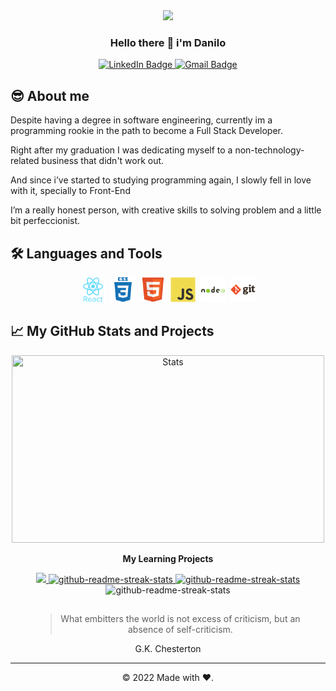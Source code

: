 <div id="header" align="center">
  <img src="https://media.giphy.com/media/7VHOHdFAYRF0qUYEht/giphy.gif" width="200"/>
  <h3 align="center">Hello there 👋 i'm Danilo </h3>
</div>
<div id="badges" align="center">
  <a href="https://www.linkedin.com/in/danilopacker/">
    <img src="https://img.shields.io/badge/LinkedIn-blue?style=for-the-badge&logo=linkedin&logoColor=white" alt="LinkedIn Badge"/>
  </a>
  <a href="mailto:danilo.kpacker@gmail.com">
    <img src="https://img.shields.io/badge/Gmail-red?style=for-the-badge&logo=gmail&logoColor=white" alt="Gmail Badge"/>
  </a>
</div>

<div id="about-me">
  <h2>😎 About me </h2>
  <p>Despite having a degree in software engineering, currently im a programming rookie in the path to become a Full Stack Developer.</p>
  <p>Right after my graduation I was dedicating myself to a non-technology-related business that didn't work out.</p>
  <p>And since i’ve started to studying programming again, I slowly fell in love with it, specially to Front-End</p>
  <p>I’m a really honest person, with creative skills to solving problem and a little bit perfeccionist.</p>
</div>

<div id="Skills">
  <h2>🛠️ Languages and Tools</h2>
  <div id="tools-icons" align="center">
    <img src="https://github.com/devicons/devicon/blob/master/icons/react/react-original-wordmark.svg" title="React" alt="React" width="40" height="40"/>&nbsp;
    <img src="https://github.com/devicons/devicon/blob/master/icons/css3/css3-plain-wordmark.svg"  title="CSS3" alt="CSS" width="40" height="40"/>&nbsp;
    <img src="https://github.com/devicons/devicon/blob/master/icons/html5/html5-original.svg" title="HTML5" alt="HTML" width="40" height="40"/>&nbsp;
    <img src="https://github.com/devicons/devicon/blob/master/icons/javascript/javascript-original.svg" title="JavaScript" alt="JavaScript" width="40" height="40"/>&nbsp;
    <img src="https://github.com/devicons/devicon/blob/master/icons/nodejs/nodejs-original-wordmark.svg" title="NodeJS" alt="NodeJS" width="40" height="40"/>&nbsp;
    <img src="https://github.com/devicons/devicon/blob/master/icons/git/git-original-wordmark.svg" title="Git" **alt="Git" width="40" height="40"/>
  </div>
</div>

<div id="github">
  <h2>📈 My GitHub Stats and Projects </h2>
  <div align="center">
    <img src="https://github-readme-stats.vercel.app/api?username=danilopacker&show_icons=true&theme=gruvbox" title="Stats" **alt="Stats" width="500" height="300"/>
  </div>
  <div  align="center">
    <p><b>My Learning Projects</b></p>
      <a href="https://github.com/MyLearningJouney/Javascript-Basics">
        <img width="400" src="https://github-readme-stats.vercel.app/api/pin/?username=MyLearningJouney&repo=Javascript-Basics&theme=gruvbox" 
      </a>
      <a href="https://github.com/MyLearningJouney/GandalfTribute">
      <img width="400" src="https://github-readme-stats.vercel.app/api/pin/?username=MyLearningJouney&repo=GandalfTribute&theme=gruvbox" alt="github-readme-streak-stats">
      </a>
      <a href="https://github.com/MyLearningJouney/react-basics">
        <img width="400" src="https://github-readme-stats.vercel.app/api/pin/?username=MyLearningJouney&repo=react-basics&theme=gruvbox" alt="github-readme-streak-stats">
      </a>
              <img width="400" src="https://github-readme-stats.vercel.app/api/pin/?username=MyLearningJouney&repo=GandalfTribute&theme=gruvbox" alt="github-readme-streak-stats">
  </div>
</div>
<h2> </h2>
<div id="quote" align="center">
  <figure>
    <blockquote>
        <p>What embitters the world is not excess of criticism, but an absence of self-criticism.</p>
    </blockquote>
    <figcaption>G.K. Chesterton </figcaption>
  </figure>
</div>

---
<p align="center"> © 2022 Made with ❤️. </p>
<p align="center">
</p>


  <!--
**danilopacker/danilopacker** is a ✨ _special_ ✨ repository because its `README.md` (this file) appears on your GitHub profile.

Here are some ideas to get you started:

- 🔭 I’m currently working on ...
- 🌱 I’m currently learning ...
- 👯 I’m looking to collaborate on ...
- 🤔 I’m looking for help with ...
- 💬 Ask me about ...
- 📫 How to reach me: ...
- 😄 Pronouns: ...
- ⚡ Fun fact: ...
-->
